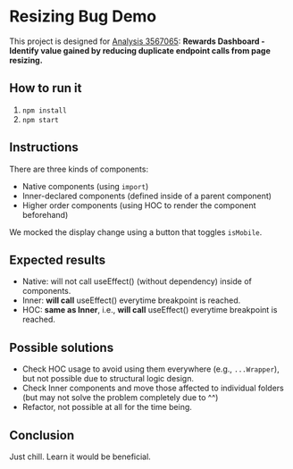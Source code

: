 # Resizing Bug Demo

This project is designed for [Analysis 3567065](https://tfs.rockfin.com/QL/IT/_workitems/edit/3567065): **Rewards Dashboard - Identify value gained by reducing duplicate endpoint calls from page resizing.**

## How to run it
1. `npm install`
2. `npm start`

## Instructions
There are three kinds of components:
- Native components (using `import`)
- Inner-declared components (defined inside of a parent component)
- Higher order components (using HOC to render the component beforehand)

We mocked the display change using a button that toggles `isMobile`.

## Expected results
- Native: will not call useEffect() (without dependency) inside of components.
- Inner: **will call** useEffect() everytime breakpoint is reached.
- HOC: **same as Inner**, i.e., **will call** useEffect() everytime breakpoint is reached.

## Possible solutions
- Check HOC usage to avoid using them everywhere (e.g., `...Wrapper`), but not possible due to structural logic design.
- Check Inner components and move those affected to individual folders (but may not solve the problem completely due to ^^)
- Refactor, not possible at all for the time being.

## Conclusion
Just chill. Learn it would be beneficial.
